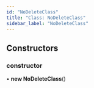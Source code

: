 ```yaml
---
id: "NoDeleteClass"
title: "Class: NoDeleteClass"
sidebar_label: "NoDeleteClass"
---
```


## Constructors

### constructor

• **new NoDeleteClass**()
